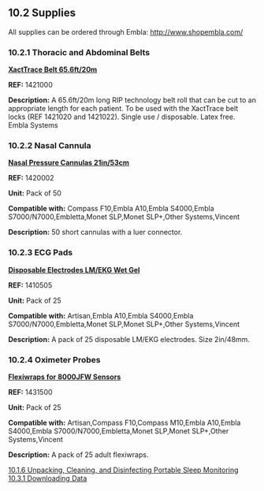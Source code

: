 ## 10.2 Supplies

All supplies can be ordered through Embla: http://www.shopembla.com/


### 10.2.1 Thoracic and Abdominal Belts

**<u>XactTrace Belt 65.6ft/20m</u>**

**REF:** 1421000

**Description:** A 65.6ft/20m long RIP technology belt roll that can be cut to an appropriate length for each patient. To be used with the XactTrace belt locks (REF 1421020 and 1421022). Single use / disposable. Latex free. Embla Systems

### 10.2.2 Nasal Cannula

**<u>Nasal Pressure Cannulas 21in/53cm</u>**

**REF:** 1420002

**Unit:** Pack of 50

**Compatible with:** Compass F10,Embla A10,Embla S4000,Embla S7000/N7000,Embletta,Monet SLP,Monet SLP+,Other Systems,Vincent

**Description:** 50 short cannulas with a luer connector.

### 10.2.3 ECG Pads

**<u>Disposable Electrodes LM/EKG Wet Gel</u>**

**REF:** 1410505

**Unit:** Pack of 25

**Compatible with:** Artisan,Embla A10,Embla S4000,Embla S7000/N7000,Embletta,Monet SLP,Monet SLP+,Other Systems,Vincent

**Description:** A pack of 25 disposable LM/EKG electrodes. Size 2in/48mm.


### 10.2.4 Oximeter Probes

**<u>Flexiwraps for 8000JFW Sensors</u>**

**REF:** 1431500

**Unit:** Pack of 25

**Compatible with:**  Artisan,Compass F10,Compass M10,Embla A10,Embla S4000,Embla S7000/N7000,Embletta,Monet SLP,Monet SLP+,Other Systems,Vincent

**Description:** A pack of 25 adult flexiwraps.


<div class="center">
<div class="btn-group">
  <a href=":pages_path:/manuals/portable-sleep-monitoring/10-01-06-unpack-clean-disinfect.md" class="btn btn-default">
    <span class="glyphicon glyphicon-chevron-left"></span>
    10.1.6 Unpacking, Cleaning, and Disinfecting
  </a>

  <a href=":pages_path:/manuals/portable-sleep-monitoring" class="btn btn-default">
    <span class="glyphicon glyphicon-chevron-up"></span>
    Portable Sleep Monitoring
  </a>

  <a href=":pages_path:/manuals/portable-sleep-monitoring/10-03-01-download-data.md" class="btn btn-success">
    10.3.1 Downloading Data
    <span class="glyphicon glyphicon-chevron-right"></span>
  </a>
</div>
</div>
